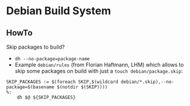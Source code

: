 # Debian Build System

## HowTo

Skip packages to build?

- `dh --no-package=package-name`
- Example `debian/rules` (from Florian Haftmann, LHM) which allows to skip some packages on build with just a `touch debian/package.skip`:

```
SKIP_PACKAGES := $(foreach SKIP,$(wildcard debian/*.skip),--no-package=$(basename $(notdir $(SKIP))))
%:
	dh $@ ${SKIP_PACKAGES}
```
